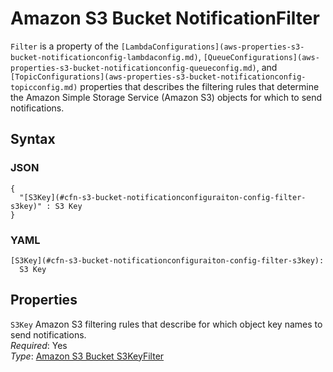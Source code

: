 # Amazon S3 Bucket NotificationFilter<a name="aws-properties-s3-bucket-notificationconfiguration-config-filter"></a>

`Filter` is a property of the `[LambdaConfigurations](aws-properties-s3-bucket-notificationconfig-lambdaconfig.md)`, `[QueueConfigurations](aws-properties-s3-bucket-notificationconfig-queueconfig.md)`, and `[TopicConfigurations](aws-properties-s3-bucket-notificationconfig-topicconfig.md)` properties that describes the filtering rules that determine the Amazon Simple Storage Service \(Amazon S3\) objects for which to send notifications\.

## Syntax<a name="w3ab2c21c14e1744b5"></a>

### JSON<a name="aws-properties-s3-bucket-notificationconfiguration-config-filter-syntax.json"></a>

```
{
  "[S3Key](#cfn-s3-bucket-notificationconfiguraiton-config-filter-s3key)" : S3 Key
}
```

### YAML<a name="aws-properties-s3-bucket-notificationconfiguration-config-filter-syntax.yaml"></a>

```
[S3Key](#cfn-s3-bucket-notificationconfiguraiton-config-filter-s3key):
  S3 Key
```

## Properties<a name="w3ab2c21c14e1744b7"></a>

`S3Key`  <a name="cfn-s3-bucket-notificationconfiguraiton-config-filter-s3key"></a>
Amazon S3 filtering rules that describe for which object key names to send notifications\.  
*Required*: Yes  
*Type*: [Amazon S3 Bucket S3KeyFilter](aws-properties-s3-bucket-notificationconfiguration-config-filter-s3key.md)